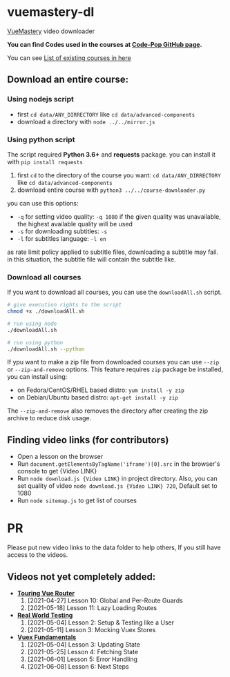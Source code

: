# vuemastery-dl

[VueMastery](https://www.vuemastery.com/courses) video downloader

**You can find Codes used in the courses at [Code-Pop GitHub page](https://github.com/Code-Pop).**

You can see [List of existing courses in here](CoursesList.md)

## Download an entire course:

### Using nodejs script

* first `cd data/ANY_DIRRECTORY` like `cd data/advanced-components`
* download a directory with `node ../../mirror.js`

### Using python script

The script required **Python 3.6+** and **requests** package. you can install it with `pip install requests`

1. first `cd` to the directory of the course you want: `cd data/ANY_DIRRECTORY` like `cd data/advanced-components`
2. download entire course with `python3 ../../course-downloader.py`

you can use this options:

* `-q` for setting video quality: `-q 1080`
  if the given quality was unavailable, the highest available quality will be used
* `-s` for downloading subtitles: `-s`
* `-l` for subtitles language: `-l en`

as rate limit policy applied to subtitle files, downloading a subtitle may fail. in this situation, the subtitle file will contain the subtitle like.

### Download all courses

If you want to download all courses, you can use the `downloadAll.sh` script.

```bash
# give execution rights to the script
chmod +x ./downloadAll.sh

# run using node
./downloadAll.sh

# run using python
./downloadAll.sh --python
```

If ypu want to make a zip file from downloaded courses you can use `--zip` or `--zip-and-remove` options.
This feature requires `zip` package be installed, you can install using:
* on Fedora/CentOS/RHEL based distro: `yum install -y zip`
* on Debian/Ubuntu based distro: `apt-get install -y zip`

The `--zip-and-remove` also removes the directory after creating the zip archive to reduce disk usage.

## Finding video links (for contributors)

* Open a lesson on the browser
* Run `document.getElementsByTagName('iframe')[0].src` in the browser's console to get {Video LINK}
* Run `node download.js {Video LINK}` in project directory. Also, you can set quality of video `node download.js {Video LINK} 720`, Default set to 1080
* Run `node sitemap.js` to get list of courses

# PR

Please put new video links to the data folder to help others, If you still have access to the videos.

## Videos not yet completely added:

* [**Touring Vue Router**](https://www.vuemastery.com/courses/touring-vue-router/)
    1. [2021-04-27] Lesson 10: Global and Per-Route Guards
    2. [2021-05-18] Lesson 11: Lazy Loading Routes
* [**Real World Testing**](https://www.vuemastery.com/courses/real-world-testing/)
    1. [2021-05-04] Lesson 2: Setup & Testing like a User
    2. [2021-05-11] Lesson 3: Mocking Vuex Stores
* [**Vuex Fundamentals**](https://www.vuemastery.com/courses/vuex-fundamentals/)
    1. [2021-05-04] Lesson 3: Updating State
    2. [2021-05-25] Lesson 4: Fetching State
    3. [2021-06-01] Lesson 5: Error Handling
    4. [2021-06-08] Lesson 6: Next Steps